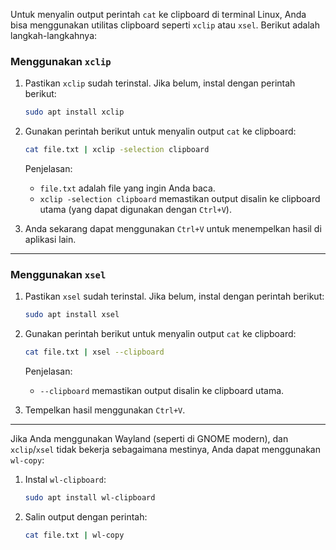 Untuk menyalin output perintah `cat` ke clipboard di terminal Linux, Anda bisa menggunakan utilitas clipboard seperti `xclip` atau `xsel`. Berikut adalah langkah-langkahnya:

### Menggunakan `xclip`
1. Pastikan `xclip` sudah terinstal. Jika belum, instal dengan perintah berikut:
   ```bash
   sudo apt install xclip
   ```
2. Gunakan perintah berikut untuk menyalin output `cat` ke clipboard:
   ```bash
   cat file.txt | xclip -selection clipboard
   ```
   Penjelasan:
   - `file.txt` adalah file yang ingin Anda baca.
   - `xclip -selection clipboard` memastikan output disalin ke clipboard utama (yang dapat digunakan dengan `Ctrl+V`).

3. Anda sekarang dapat menggunakan `Ctrl+V` untuk menempelkan hasil di aplikasi lain.

---

### Menggunakan `xsel`
1. Pastikan `xsel` sudah terinstal. Jika belum, instal dengan perintah berikut:
   ```bash
   sudo apt install xsel
   ```
2. Gunakan perintah berikut untuk menyalin output `cat` ke clipboard:
   ```bash
   cat file.txt | xsel --clipboard
   ```
   Penjelasan:
   - `--clipboard` memastikan output disalin ke clipboard utama.

3. Tempelkan hasil menggunakan `Ctrl+V`.

---

Jika Anda menggunakan Wayland (seperti di GNOME modern), dan `xclip`/`xsel` tidak bekerja sebagaimana mestinya, Anda dapat menggunakan `wl-copy`:
1. Instal `wl-clipboard`:
   ```bash
   sudo apt install wl-clipboard
   ```
2. Salin output dengan perintah:
   ```bash
   cat file.txt | wl-copy
   ```
